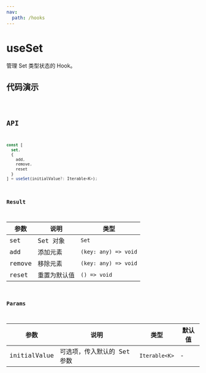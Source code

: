 ```yaml
---
nav:
  path: /hooks
---
```


# useSet

管理 Set 类型状态的 Hook。

## 代码演示

<code src="./demo/demo1.tsx" />

## API

```typescript
const [
  set,
  {
    add,
    remove,
    reset
  }
] = useSet(initialValue?: Iterable<K>);
```

### Result

| 参数   | 说明         | 类型                 |
|--------|--------------|----------------------|
| set    | Set 对象     | `Set`                |
| add    | 添加元素     | `(key: any) => void` |
| remove | 移除元素     | `(key: any) => void` |
| reset  | 重置为默认值 | `() => void`         |

### Params

| 参数         | 说明                        | 类型          | 默认值 |
|--------------|-----------------------------|---------------|--------|
| initialValue | 可选项，传入默认的 Set 参数 | `Iterable<K>` | -      |
